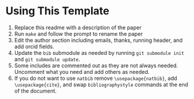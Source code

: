 # Using This Template
1. Replace this readme with a description of the paper
2. Run `make` and follow the prompt to rename the paper
3. Edit the author section including emails, thanks, running header,
   and add orcid fields.	
4. Update the `bib` submodule as needed by running `git submodule init` and `git submodule update`.
5. Some includes are commented out as they are not always needed.
   Uncomment what you need and add others as needed. 
6. If you do not want to use `natbib` remove `\usepackage{natbib}`,
   add `\usepackage{cite}`, and swap `bibliographystyle` commands at
   the end of the document.
   
